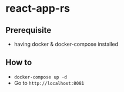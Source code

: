 # react-app-rs

## Prerequisite

- having docker & docker-compose installed

## How to

-  `docker-compose up -d`
- Go to `http://localhost:8081`